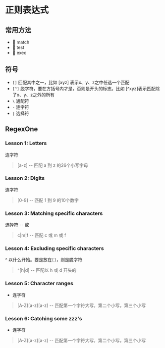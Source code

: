 # 正则表达式

## 常用方法
- 🍕 match
- 🍔 test
- 🍟 exec

## 符号
- `[]` 匹配其中之一，比如 [xyz] 表示x、y、z之中任选一个匹配
- `[^]` 脱字符，要在方括号内才是，否则是开头的标志。比如 [^xyz]表示匹配除了x、y、z之外的所有
- `\` 通配符
- `-` 连字符
- `|` 选择符



## RegexOne

### Lesson 1: Letters
连字符
> [a-z] -- 匹配 a 到 z 的26个小写字母

### Lesson 2: Digits
连字符
> [0-9] -- 匹配 1 到 9 的10个数字

### Lesson 3: Matching specific characters
选择符 -- 或

> c|m|f -- 匹配 c 或 m 或 f

### Lesson 4: Excluding specific characters
^ 以什么开始。要是放在`[]`，则是脱字符

> ^[h|d] -- 匹配以 h 或 d 开头的

### Lesson 5: Character ranges
- 连字符

> [A-Z][a-z][a-z] -- 匹配第一个字符大写，第二个小写，第三个小写

### Lesson 6: Catching some zzz's
- 连字符

> [A-Z][a-z][a-z] -- 匹配第一个字符大写，第二个小写，第三个小写
